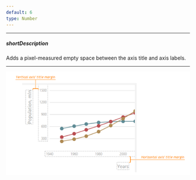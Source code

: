 ```yaml
---
default: 6
type: Number
---
```

---
##### shortDescription
Adds a pixel-measured empty space between the axis title and axis labels.

---
![DevExtreme HTML5 Charts AxesTitleMargin](/images/ChartJS/AxesTitleMargin.png)